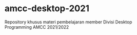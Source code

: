 # amcc-desktop-2021
Repository khusus materi pembelajaran member Divisi Desktop Programming AMCC 2021/2022
